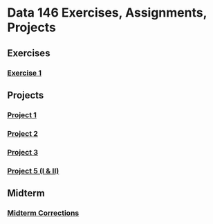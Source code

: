 # **Data 146 Exercises, Assignments, Projects**

## Exercises

### [Exercise 1](Assignment1.md)

## Projects

### [Project 1](Project1.md)

### [Project 2](Project2.md)

### [Project 3](Project3.md)

### [Project 5 (I & II)](Project5.md)

## Midterm

### [Midterm Corrections](midterm_corrections.md)
